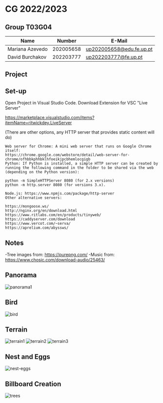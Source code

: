 
# CG 2022/2023

## Group T03G04

| Name             | Number    | E-Mail             |
| ---------------- | --------- | ------------------ |
| Mariana Azevedo  | 202005658 | up202005658@edu.fe.up.pt                |
| David Burchakov  | 202203777 | up202203777@fe.up.pt                |


## Project

## Set-up

Open Project in Visual Studio Code.
Download Extension for VSC "Live Server"

https://marketplace.visualstudio.com/items?itemName=ritwickdey.LiveServer


(There are other options, any HTTP server that provides static content will do)


    Web server for Chrome: A mini web server that runs on Google Chrome itself:
    https://chrome.google.com/webstore/detail/web-server-for-chrome/ofhbbkphhbklhfoeikjpcbhemlocgigb   
    Python: If Python is installed, a simple HTTP server can be created by running the following command in the folder to be shared via the web (depending on the Python version):

    python -m SimpleHTTPServer 8080 (for 2.x versions)
    python -m http.server 8080 (for versions 3.x).

    Node.js: https://www.npmjs.com/package/http-server 
    Other alternative servers: 

    https://mongoose.ws/
    http://nginx.org/en/download.html 
    https://www.ritlabs.com/en/products/tinyweb/
    https://caddyserver.com/download 
    https://www.vercot.com/~serva/ 
    https://aprelium.com/abyssws/ 



## Notes
 -Tree images from: https://purepng.com/
 -Music from: https://www.chosic.com/download-audio/25463/ 

## Panorama

![panorama1](screenshots/project-t03g04-1.png)

## Bird
![bird](screenshots/project-t03g04-2.png)

## Terrain

![terrain1](screenshots/project-t03g04-3.png)
![terrain2](screenshots/project-t03g04-3(2).png)
![terrain3](screenshots/project-t03g04-3(3).png)


## Nest and Eggs

![nest-eggs](screenshots/project-t03g04-4.png)

## Billboard Creation

![trees](screenshots/project-t03g04-5.png)

